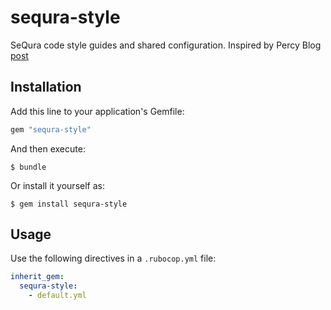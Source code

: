 # sequra-style

SeQura code style guides and shared configuration.
Inspired by Percy Blog [post](https://blog.percy.io/share-rubocop-rules-across-all-of-your-repos-f3281fbd71f8)

## Installation

Add this line to your application's Gemfile:

```ruby
gem "sequra-style"
```

And then execute:

    $ bundle

Or install it yourself as:

    $ gem install sequra-style

## Usage

Use the following directives in a `.rubocop.yml` file:

```yaml
inherit_gem:
  sequra-style:
    - default.yml
```
